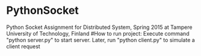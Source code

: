 # PythonSocket
Python Socket Assignment for Distributed System, Spring 2015 at Tampere University of Technology, Finland
#How to run project:
Execute command "python server.py"  to start server. Later, run "python client.py" to simulate a client request